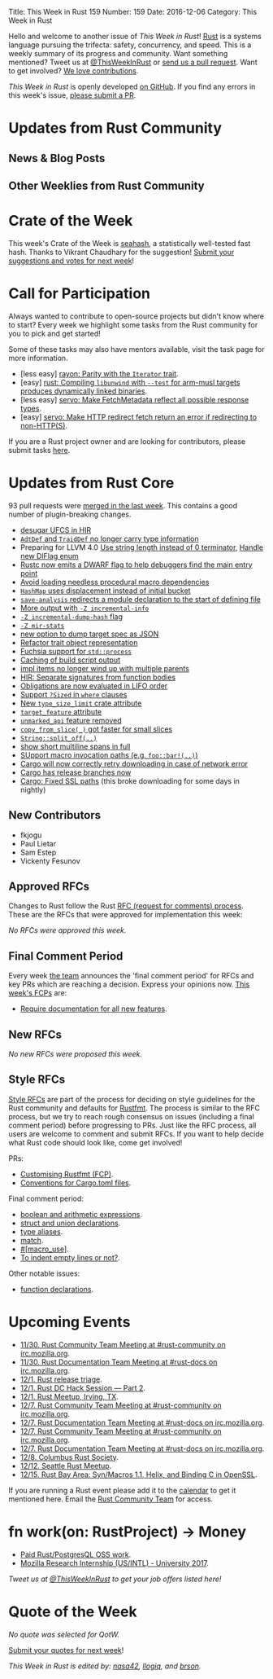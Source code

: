 Title: This Week in Rust 159
Number: 159
Date: 2016-12-06
Category: This Week in Rust

Hello and welcome to another issue of *This Week in Rust*!
[Rust](http://rust-lang.org) is a systems language pursuing the trifecta: safety, concurrency, and speed.
This is a weekly summary of its progress and community.
Want something mentioned? Tweet us at [@ThisWeekInRust](https://twitter.com/ThisWeekInRust) or [send us a pull request](https://github.com/cmr/this-week-in-rust).
Want to get involved? [We love contributions](https://github.com/rust-lang/rust/blob/master/CONTRIBUTING.md).

*This Week in Rust* is openly developed [on GitHub](https://github.com/cmr/this-week-in-rust).
If you find any errors in this week's issue, [please submit a PR](https://github.com/cmr/this-week-in-rust/pulls).


# Updates from Rust Community

## News & Blog Posts

## Other Weeklies from Rust Community

# Crate of the Week

This week's Crate of the Week is [seahash](https://crates.io/crates/seahash), a statistically well-tested fast hash. Thanks to Vikrant Chaudhary for the suggestion! [Submit your suggestions and votes for next week][submit_crate]!

[submit_crate]: https://users.rust-lang.org/t/crate-of-the-week/2704


# Call for Participation

Always wanted to contribute to open-source projects but didn't know where to start?
Every week we highlight some tasks from the Rust community for you to pick and get started!

Some of these tasks may also have mentors available, visit the task page for more information.

* [less easy] [rayon: Parity with the `Iterator` trait](https://github.com/nikomatsakis/rayon/milestone/2).
* [easy] [rust: Compiling `libunwind` with `--test` for arm-musl targets produces dynamically linked binaries](https://github.com/rust-lang/rust/issues/37811).
* [less easy] [servo: Make FetchMetadata reflect all possible response types](https://github.com/servo/servo/issues/14068).
* [easy] [servo: Make HTTP redirect fetch return an error if redirecting to non-HTTP(S)](https://github.com/servo/servo/issues/14069).

If you are a Rust project owner and are looking for contributors, please submit tasks [here][guidelines].

[guidelines]: https://users.rust-lang.org/t/twir-call-for-participation/4821

# Updates from Rust Core

93 pull requests were [merged in the last week][merged]. This contains a good number of plugin-breaking changes.

[merged]: https://github.com/issues?q=is%3Apr+org%3Arust-lang+is%3Amerged+merged%3A2016-11-28..2016-12-05

* [desugar UFCS in HIR](https://github.com/rust-lang/rust/pull/37676)
* [`AdtDef` and `TraidDef` no longer carry type information](https://github.com/rust-lang/rust/pull/38053)
* Preparing for LLVM 4.0 [Use string length instead of 0 terminator](https://github.com/rust-lang/rust/pull/38048),
  [Handle new DlFlag enum](https://github.com/rust-lang/rust/pull/37857)
* [Rustc now emits a DWARF flag to help debuggers find the main entry point](https://github.com/rust-lang/llvm/pull/58)
* [Avoid loading needless procedural macro dependencies](https://github.com/rust-lang/rust/pull/38024)
* [`HashMap` uses displacement instead of initial bucket](https://github.com/rust-lang/rust/pull/38022)
* [`save-analysis` redirects a module declaration to the start of defining file](https://github.com/rust-lang/rust/pull/37989)
* [More output with `-Z incremental-info`](https://github.com/rust-lang/rust/pull/38096)
* [`-Z incremental-dump-hash` flag](https://github.com/rust-lang/rust/pull/38113)
* [`-Z mir-stats`](https://github.com/rust-lang/rust/pull/38092)
* [new option to dump target spec as JSON](https://github.com/rust-lang/rust/pull/38061)
* [Refactor trait object representation](https://github.com/rust-lang/rust/pull/37965)
* [Fuchsia support for `std::process`](https://github.com/rust-lang/rust/pull/37936)
* [Caching of build script output](https://github.com/rust-lang/cargo/pull/3310)
* [impl items no longer wind up with multiple parents](https://github.com/rust-lang/rust/pull/37920)
* [HIR: Separate signatures from function bodies](https://github.com/rust-lang/rust/pull/37918)
* [Obligations are now evaluated in LIFO order](https://github.com/rust-lang/rust/pull/38059)
* [Support `?Sized` in `where` clauses](https://github.com/rust-lang/rust/pull/37791)
* [New `type_size_limit` crate attribute](https://github.com/rust-lang/rust/pull/37789)
* [`target_feature` attribute](https://github.com/rust-lang/rust/pull/38079)
* [`unmarked_api` feature removed](https://github.com/rust-lang/rust/pull/38087)
* [`copy_from_slice(_)` got faster for small slices](https://github.com/rust-lang/rust/pull/37573)
* [`String::split_off(..)`](https://github.com/rust-lang/rust/pull/38056)
* [show short multiline spans in full](https://github.com/rust-lang/rust/pull/37369)
* [SUpport macro invocation paths (e.g. `foo::bar!(..)`)](https://github.com/rust-lang/rust/pull/38082)
* [Cargo will now correctly retry downloading in case of network error](https://github.com/rust-lang/cargo/pull/3348)
* [Cargo has release branches now](https://github.com/rust-lang/cargo/pull/3345)
* [Cargo: Fixed SSL paths](https://github.com/rust-lang/cargo/pull/3342) (this broke downloading for some days in nightly)

## New Contributors

* fkjogu
* Paul Lietar
* Sam Estep
* Vickenty Fesunov

## Approved RFCs

Changes to Rust follow the Rust [RFC (request for comments)
process](https://github.com/rust-lang/rfcs#rust-rfcs). These
are the RFCs that were approved for implementation this week:

*No RFCs were approved this week.*

## Final Comment Period

Every week [the team](https://www.rust-lang.org/team.html) announces the
'final comment period' for RFCs and key PRs which are reaching a
decision. Express your opinions now. [This week's FCPs][fcp] are:

[fcp]: https://github.com/rust-lang/rfcs/labels/final-comment-period

* [Require documentation for all new features](https://github.com/rust-lang/rfcs/pull/1636).

## New RFCs

*No new RFCs were proposed this week.*

## Style RFCs

[Style RFCs](https://github.com/rust-lang-nursery/fmt-rfcs) are part of the process for deciding on style guidelines for the Rust community and defaults for [Rustfmt](https://github.com/rust-lang-nursery/rustfmt). The process is similar to the RFC process, but we try to reach rough consensus on issues (including a final comment period) before progressing to PRs. Just like the RFC process, all users are welcome to comment and submit RFCs. If you want to help decide what Rust code should look like, come get involved!

PRs:

* [Customising Rustfmt (FCP)](https://github.com/rust-lang-nursery/fmt-rfcs/pull/33).
* [Conventions for Cargo.toml files](https://github.com/rust-lang-nursery/fmt-rfcs/pull/41).

Final comment period:

* [boolean and arithmetic expressions](https://github.com/rust-lang-nursery/fmt-rfcs/issues/18).
* [struct and union declarations](https://github.com/rust-lang-nursery/fmt-rfcs/issues/30).
* [type aliases](https://github.com/rust-lang-nursery/fmt-rfcs/issues/32).
* [match](https://github.com/rust-lang-nursery/fmt-rfcs/issues/34).
* [#[macro_use]](https://github.com/rust-lang-nursery/fmt-rfcs/issues/36).
* [To indent empty lines or not?](https://github.com/rust-lang-nursery/fmt-rfcs/issues/37).

Other notable issues:

* [function declarations](https://github.com/rust-lang-nursery/fmt-rfcs/issues/39).

# Upcoming Events

* [11/30. Rust Community Team Meeting at #rust-community on irc.mozilla.org](https://chat.mibbit.com/?server=irc.mozilla.org&channel=%23rust-community).
* [11/30. Rust Documentation Team Meeting at #rust-docs on irc.mozilla.org](https://chat.mibbit.com/?server=irc.mozilla.org&channel=%23rust-docs).
* [12/1. Rust release triage](https://internals.rust-lang.org/t/release-cycle-triage-proposal/3544).
* [12/1. Rust DC Hack Session — Part 2](https://www.meetup.com/RustDC/events/234593927/).
* [12/1. Rust Meetup, Irving, TX](https://twitter.com/Phrohdoh/status/803450464301944833).
* [12/7. Rust Community Team Meeting at #rust-community on irc.mozilla.org](https://chat.mibbit.com/?server=irc.mozilla.org&channel=%23rust-community).
* [12/7. Rust Documentation Team Meeting at #rust-docs on irc.mozilla.org](https://chat.mibbit.com/?server=irc.mozilla.org&channel=%23rust-docs).
* [12/7. Rust Community Team Meeting at #rust-community on irc.mozilla.org](https://chat.mibbit.com/?server=irc.mozilla.org&channel=%23rust-community).
* [12/7. Rust Documentation Team Meeting at #rust-docs on irc.mozilla.org](https://chat.mibbit.com/?server=irc.mozilla.org&channel=%23rust-docs).
* [12/8. Columbus Rust Society](https://www.meetup.com/columbus-rs/events/235498108/).
* [12/12. Seattle Rust Meetup](https://www.meetup.com/Seattle-Rust-Meetup/events/235157890/).
* [12/15. Rust Bay Area: Syn/Macros 1.1, Helix, and Binding C in OpenSSL](https://www.meetup.com/Rust-Bay-Area/events/235285192/).

If you are running a Rust event please add it to the [calendar] to get
it mentioned here. Email the [Rust Community Team][community] for access.

[calendar]: https://www.google.com/calendar/embed?src=apd9vmbc22egenmtu5l6c5jbfc%40group.calendar.google.com
[community]: mailto:community-team@rust-lang.org

# fn work(on: RustProject) -> Money

* [Paid Rust/PostgresQL OSS work](https://www.reddit.com/r/rust/comments/5f1q2f/paid_rustpostgresql_work/).
* [Mozilla Research Internship (US/INTL) - University 2017](https://careers.mozilla.org/position/gh/503816).

*Tweet us at [@ThisWeekInRust](https://twitter.com/ThisWeekInRust) to get your job offers listed here!*

# Quote of the Week

*No quote was selected for QotW.*

[Submit your quotes for next week][submit]!

[submit]: http://users.rust-lang.org/t/twir-quote-of-the-week/328

*This Week in Rust is edited by: [nasa42](https://github.com/nasa42), [llogiq](https://github.com/llogiq), and [brson](https://github.com/brson).*
